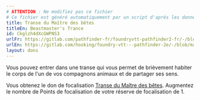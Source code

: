 ```yaml
---
# ATTENTION : Ne modifiez pas ce fichier
# Ce fichier est généré automatiquement par un script d'après les données du module Foundry VTT officiel et de sa traduction
title: Transe du Maître des bêtes
titleEn: Beastmaster's Trance
id: Ckglzh4dXcGWPNS3
urlFr: https://gitlab.com/pathfinder-fr/foundryvtt-pathfinder2-fr/-/blob/master/data/feats/Ckglzh4dXcGWPNS3.htm
urlEn: https://gitlab.com/hooking/foundry-vtt---pathfinder-2e/-/blob/master/packs/data/feats.db/beastmaster-s-trance.json
layout: dons
---
```

Vous pouvez entrer dans une transe qui vous permet de brièvement habiter le corps de l'un de vos compagnons animaux et de partager ses sens.

Vous obtenez le don de focalisation [Transe du Maître des bêtes](../sorts/transe-du-maître-des-bêtes.md). Augmentez le nombre de Points de focalisation de votre réserve de focalisation de 1.
